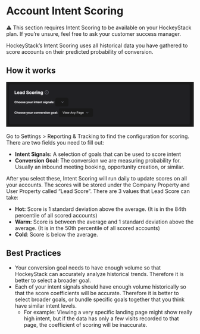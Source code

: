 # Account Intent Scoring

<aside>
⚠️ This section requires Intent Scoring to be available on your HockeyStack plan. If you’re unsure, feel free to ask your customer success manager.

</aside>

HockeyStack’s Intent Scoring uses all historical data you have gathered to score accounts on their predicted probability of conversion.

## How it works

![Screenshot 2023-12-03 at 13.20.10.png](Account-Intent-Scoring/Screenshot_2023-12-03_at_13.20.10.png)

Go to Settings > Reporting & Tracking to find the configuration for scoring. There are two fields you need to fill out:

- **Intent Signals:** A selection of goals that can be used to score intent
- **Conversion Goal:** The conversion we are measuring probability for. Usually an inbound meeting booking, opportunity creation, or similar.

After you select these, Intent Scoring will run daily to update scores on all your accounts. The scores will be stored under the Company Property and User Property called “Lead Score”. There are 3 values that Lead Score can take:

- **Hot:** Score is 1 standard deviation above the average. (It is in the 84th percentile of all scored accounts)
- **Warm:** Score is between the average and 1 standard deviation above the average. (It is in the 50th percentile of all scored accounts)
- **Cold**: Score is below the average.

## Best Practices

- Your conversion goal needs to have enough volume so that HockeyStack can accurately analyze historical trends. Therefore it is better to select a broader goal.
- Each of your intent signals should have enough volume historically so that the score coefficients will be accurate. Therefore it is better to select broader goals, or bundle specific goals together that you think have similar intent levels.
    - For example: Viewing a very specific landing page might show really high intent, but if the data has only a few visits recorded to that page, the coefficient of scoring will be inaccurate.